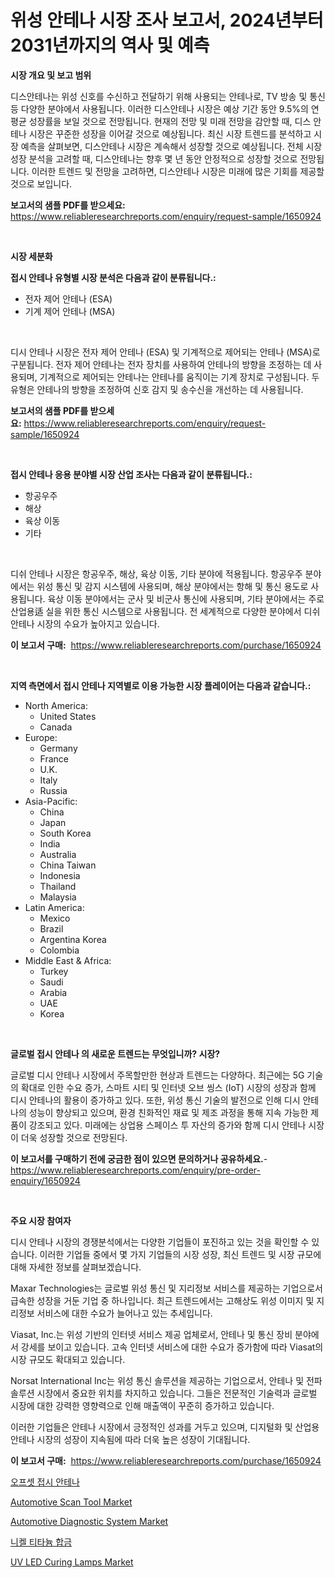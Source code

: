 <p><h1>위성 안테나 시장 조사 보고서, 2024년부터 2031년까지의 역사 및 예측</h1></p><p><strong>시장 개요 및 보고 범위</strong></p>
<p><p>디스안테나는 위성 신호를 수신하고 전달하기 위해 사용되는 안테나로, TV 방송 및 통신 등 다양한 분야에서 사용됩니다. 이러한 디스안테나 시장은 예상 기간 동안 9.5%의 연평균 성장률을 보일 것으로 전망됩니다. 현재의 전망 및 미래 전망을 감안할 때, 디스 안테나 시장은 꾸준한 성장을 이어갈 것으로 예상됩니다. 최신 시장 트렌드를 분석하고 시장 예측을 살펴보면, 디스안테나 시장은 계속해서 성장할 것으로 예상됩니다. 전체 시장 성장 분석을 고려할 때, 디스안테나는 향후 몇 년 동안 안정적으로 성장할 것으로 전망됩니다. 이러한 트렌드 및 전망을 고려하면, 디스안테나 시장은 미래에 많은 기회를 제공할 것으로 보입니다.</p></p>
<p><strong>보고서의 샘플 PDF를 받으세요:</strong> <a href="https://www.reliableresearchreports.com/enquiry/request-sample/1650924">https://www.reliableresearchreports.com/enquiry/request-sample/1650924</a></p>
<p>&nbsp;</p>
<p><strong>시장 세분화</strong></p>
<p><strong>접시 안테나 유형별 시장 분석은 다음과 같이 분류됩니다.:</strong></p>
<p><ul><li>전자 제어 안테나 (ESA)</li><li>기계 제어 안테나 (MSA)</li></ul></p>
<p>&nbsp;</p>
<p><p>디시 안테나 시장은 전자 제어 안테나 (ESA) 및 기계적으로 제어되는 안테나 (MSA)로 구분됩니다. 전자 제어 안테나는 전자 장치를 사용하여 안테나의 방향을 조정하는 데 사용되며, 기계적으로 제어되는 안테나는 안테나를 움직이는 기계 장치로 구성됩니다. 두 유형은 안테나의 방향을 조정하여 신호 감지 및 송수신을 개선하는 데 사용됩니다.</p></p>
<p><strong>보고서의 샘플 PDF를 받으세요:</strong>&nbsp;<a href="https://www.reliableresearchreports.com/enquiry/request-sample/1650924">https://www.reliableresearchreports.com/enquiry/request-sample/1650924</a></p>
<p>&nbsp;</p>
<p><strong> 접시 안테나 응용 분야별 시장 산업 조사는 다음과 같이 분류됩니다.:</strong></p>
<p><ul><li>항공우주</li><li>해상</li><li>육상 이동</li><li>기타</li></ul></p>
<p>&nbsp;</p>
<p><p>디쉬 안테나 시장은 항공우주, 해상, 육상 이동, 기타 분야에 적용됩니다. 항공우주 분야에서는 위성 통신 및 감지 시스템에 사용되며, 해상 분야에서는 항해 및 통신 용도로 사용됩니다. 육상 이동 분야에서는 군사 및 비군사 통신에 사용되며, 기타 분야에서는 주로 산업용适 실을 위한 통신 시스템으로 사용됩니다. 전 세계적으로 다양한 분야에서 디쉬 안테나 시장의 수요가 높아지고 있습니다.</p></p>
<p><strong>이 보고서 구매:</strong>&nbsp; <a href="https://www.reliableresearchreports.com/purchase/1650924">https://www.reliableresearchreports.com/purchase/1650924</a></p>
<p>&nbsp;</p>
<p><strong>지역 측면에서 접시 안테나 지역별로 이용 가능한 시장 플레이어는 다음과 같습니다.:</strong></p>
<p><ul>
    <li>
        North America:
        <ul>
            <li>United States</li>
            <li>Canada</li>
        </ul>
    </li>
    <li>
        Europe:
        <ul>
            <li>Germany</li>
            <li>France</li>
            <li>U.K.</li>
            <li>Italy</li>
            <li>Russia</li>
        </ul>
    </li>
    <li>
        Asia-Pacific:
        <ul>
            <li>China</li>
            <li>Japan</li>
            <li>South Korea</li>
            <li>India</li>
            <li>Australia</li>
            <li>China Taiwan</li>
            <li>Indonesia</li>
            <li>Thailand</li>
            <li>Malaysia</li>
        </ul>
    </li>
    <li>
        Latin America:
        <ul>
            <li>Mexico</li>
            <li>Brazil</li>
            <li>Argentina Korea</li>
            <li>Colombia</li>
        </ul>
    </li>
    <li>
        Middle East & Africa:
        <ul>
            <li>Turkey</li>
            <li>Saudi</li>
            <li>Arabia</li>
            <li>UAE</li>
            <li>Korea</li>
        </ul>
    </li>
    </ul></p>
<p>&nbsp;</p>
<p><strong>글로벌 접시 안테나 의 새로운 트렌드는 무엇입니까? 시장?</strong></p>
<p><p>글로벌 디시 안테나 시장에서 주목할만한 현상과 트렌드는 다양하다. 최근에는 5G 기술의 확대로 인한 수요 증가, 스마트 시티 및 인터넷 오브 씽스 (IoT) 시장의 성장과 함께 디시 안테나의 활용이 증가하고 있다. 또한, 위성 통신 기술의 발전으로 인해 디시 안테나의 성능이 향상되고 있으며, 환경 친화적인 재료 및 제조 과정을 통해 지속 가능한 제품이 강조되고 있다. 미래에는 상업용 스페이스 투 자산의 증가와 함께 디시 안테나 시장이 더욱 성장할 것으로 전망된다.</p></p>
<p><strong>이 보고서를 구매하기 전에 궁금한 점이 있으면 문의하거나 공유하세요.</strong>- <a href="https://www.reliableresearchreports.com/enquiry/pre-order-enquiry/1650924">https://www.reliableresearchreports.com/enquiry/pre-order-enquiry/1650924</a></p>
<p>&nbsp;</p>
<p><strong>주요 시장 참여자</strong></p>
<p><p>디시 안테나 시장의 경쟁분석에서는 다양한 기업들이 포진하고 있는 것을 확인할 수 있습니다. 이러한 기업들 중에서 몇 가지 기업들의 시장 성장, 최신 트렌드 및 시장 규모에 대해 자세한 정보를 살펴보겠습니다.</p><p>Maxar Technologies는 글로벌 위성 통신 및 지리정보 서비스를 제공하는 기업으로서 급속한 성장을 거둔 기업 중 하나입니다. 최근 트렌드에서는 고해상도 위성 이미지 및 지리정보 서비스에 대한 수요가 늘어나고 있는 추세입니다.</p><p>Viasat, Inc.는 위성 기반의 인터넷 서비스 제공 업체로서, 안테나 및 통신 장비 분야에서 강세를 보이고 있습니다. 고속 인터넷 서비스에 대한 수요가 증가함에 따라 Viasat의 시장 규모도 확대되고 있습니다.</p><p>Norsat International Inc는 위성 통신 솔루션을 제공하는 기업으로서, 안테나 및 전파 솔루션 시장에서 중요한 위치를 차지하고 있습니다. 그들은 전문적인 기술력과 글로벌 시장에 대한 강력한 영향력으로 인해 매출액이 꾸준히 증가하고 있습니다.</p><p>이러한 기업들은 안테나 시장에서 긍정적인 성과를 거두고 있으며, 디지털화 및 산업용 안테나 시장의 성장이 지속됨에 따라 더욱 높은 성장이 기대됩니다.</p></p>
<p><strong>이 보고서 구매:</strong>&nbsp;&nbsp;<a href="https://www.reliableresearchreports.com/purchase/1650924">https://www.reliableresearchreports.com/purchase/1650924</a></p>
<p><p><a href="https://github.com/Howaoole34545/Market-Research-Report-List-1/blob/main/413951810217.md">오프셋 접시 안테나</a></p><p><a href="https://issuu.com/reportprime-2/docs/automotive-scan-tool-market-size-2030.pptx">Automotive Scan Tool Market</a></p><p><a href="https://issuu.com/reportprime-2/docs/automotive-diagnostic-system-market-size-2030.pptx">Automotive Diagnostic System Market</a></p><p><a href="https://medium.com/@derrickmafrks96745/%EB%8B%88%EC%BC%88-%ED%8B%B0%ED%83%80%EB%8A%84-%ED%95%A9%EA%B8%88-%EC%8B%9C%EC%9E%A5-%EB%8F%99%ED%96%A5-%EB%B0%8F-%EC%8B%9C%EC%9E%A5-%EB%B6%84%EC%84%9D%EC%9D%80-2024%EB%85%84%EB%B6%80%ED%84%B0-2031%EB%85%84%EA%B9%8C%EC%A7%80-%EC%98%88%EC%B8%A1%EB%90%A9%EB%8B%88%EB%8B%A4-663dec82977b">니켈 티타늄 합금</a></p><p><a href="https://github.com/julyju69/Market-Research-Report-List-2/blob/main/uv-led-curing-lamps-market.md">UV LED Curing Lamps Market</a></p></p>
